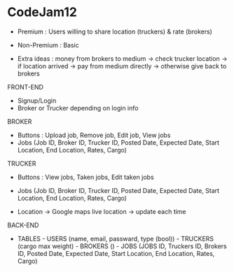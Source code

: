 # CodeJam12
- Premium : Users willing to share location (truckers) & rate (brokers)

- Non-Premium : Basic 

- Extra ideas : money from brokers to medium -> check trucker location -> if location arrived 
			-> pay from medium directly -> otherwise give back to brokers



FRONT-END
- Signup/Login 
- Broker or Trucker depending on login info

BROKER
- Buttons : Upload job, Remove job, Edit job, View jobs
- Jobs (Job ID, Broker ID, Trucker ID, Posted Date, Expected Date, Start Location, End Location, Rates, Cargo)

TRUCKER
- Buttons : View jobs, Taken jobs, Edit taken jobs
- Jobs (Job ID, Broker ID, Trucker ID, Posted Date, Expected Date, Start Location, End Location, Rates, Cargo)

- Location -> Google maps live location -> update each time


BACK-END
- TABLES 	- USERS 	(name, email, passward, type (bool))
		- TRUCKERS	(cargo max weight)
		- BROKERS	()
		- JOBS	(JOBS ID, Truckers ID, Brokers ID, Posted Date, Expected Date, Start Location, End Location, Rates, Cargo)

